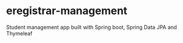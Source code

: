 # eregistrar-management
Student management app built with Spring boot, Spring Data JPA and Thymeleaf
